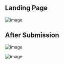 <h2>Landing Page</h2>

![image](https://github.com/user-attachments/assets/f32ca10e-5d23-4264-aabd-b6221b88f6ff)


<h2>After Submission</h2>

![image](https://github.com/user-attachments/assets/43dbeb83-3823-4945-b2ba-7d5ce3cf76ad)

![image](https://github.com/user-attachments/assets/25278a76-3c33-44bb-aadf-60e033c41367)
